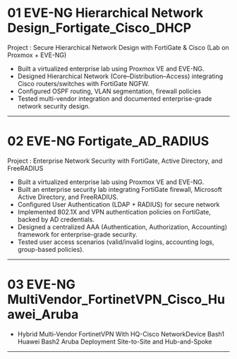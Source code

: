 # 01 EVE-NG Hierarchical Network Design_Fortigate_Cisco_DHCP
Project : Secure Hierarchical Network Design with FortiGate & Cisco (Lab on Proxmox + EVE-NG)
- Built a virtualized enterprise lab using Proxmox VE and EVE-NG.
- Designed Hierarchical Network (Core–Distribution–Access) integrating Cisco routers/switches with FortiGate NGFW.
- Configured OSPF routing, VLAN segmentation, firewall policies
- Tested multi-vendor integration and documented enterprise-grade network security design.

---

# 02 EVE-NG Fortigate_AD_RADIUS
Project : Enterprise Network Security with FortiGate, Active Directory, and FreeRADIUS
- Built a virtualized enterprise lab using Proxmox VE and EVE-NG.
- Built an enterprise security lab integrating FortiGate firewall, Microsoft Active Directory, and FreeRADIUS.
- Configured User Authentication (LDAP + RADIUS) for secure network
- Implemented 802.1X and VPN authentication policies on FortiGate, backed by AD credentials.
- Designed a centralized AAA (Authentication, Authorization, Accounting) framework for enterprise-grade security.
- Tested user access scenarios (valid/invalid logins, accounting logs, group-based policies).
---

# 03 EVE-NG MultiVendor_FortinetVPN_Cisco_Huawei_Aruba
- Hybrid Multi-Vendor FortinetVPN With HQ-Cisco NetworkDevice Bash1 Huawei Bash2 Aruba Deployment Site-to-Site and Hub-and-Spoke

---
